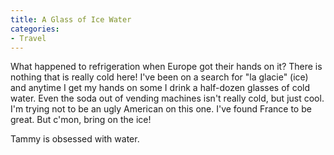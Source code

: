 ```yaml
---
title: A Glass of Ice Water
categories:
- Travel
---
```


What happened to refrigeration when Europe got their hands on it? There is nothing that is really cold here! I've been on a search for "la glacie" (ice) and anytime I get my hands on some I drink a half-dozen glasses of cold water. Even the soda out of vending machines isn't really cold, but just cool.
I'm trying not to be an ugly American on this one. I've found France to be great. But c'mon, bring on the ice!

Tammy is obsessed with water.
